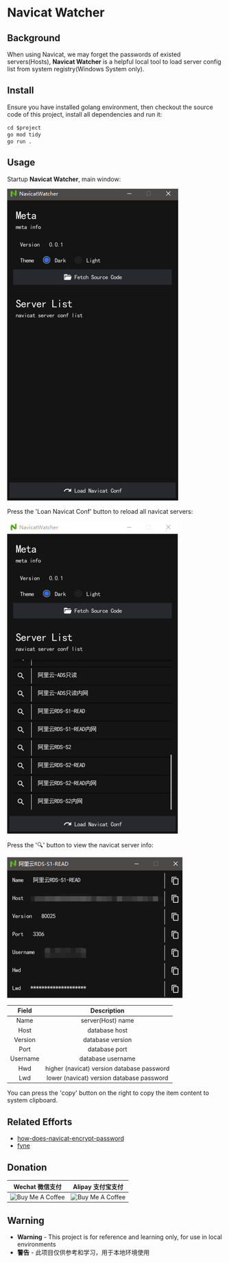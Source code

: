 # Navicat Watcher

## Background

When using Navicat, we may forget the passwords of existed servers(Hosts), **Navicat Watcher** is a helpful local tool to load server config list from system registry(Windows System only).

## Install

Ensure you have installed golang environment, then checkout the source code of this project, install all dependencies and run it: 

```shell
cd $project
go mod tidy
go run .
```

## Usage

Startup **Navicat Watcher**, main window:

![main window](doc/screenshots/main.png)

Press the 'Loan Navicat Conf' button to reload all navicat servers:

![load conf](doc/screenshots/load.png)

Press the '🔍' button to view the navicat server info:

![server info](doc/screenshots/info.png)

|  Field   |                    Description                     |
|:--------:|:--------------------------------------------------:|
|   Name   |                 server(Host) name                  |
|   Host   |                   database host                    |
| Version  |                  database version                  |
|   Port   |                   database port                    |
| Username |                 database username                  |
|   Hwd    |     higher (navicat) version database password     |
|   Lwd    |     lower (navicat) version database password      |

You can press the 'copy' button on the right to copy the item content to system clipboard.

## Related Efforts

- [how-does-navicat-encrypt-password](https://github.com/HyperSine/how-does-navicat-encrypt-password)
- [fyne](https://github.com/fyne-io/fyne)

## Donation

|                                         Wechat 微信支付                                         |                                        Alipay 支付宝支付                                        |
| :---------------------------------------------------------------------------------------------: | :---------------------------------------------------------------------------------------------: |
| <img src="https://static.vlts.cn/pay/wechat-code-400.png" alt="Buy Me A Coffee" width="200"> | <img src="https://static.vlts.cn/pay/square-alipay.png" alt="Buy Me A Coffee" width="200"> |

## Warning

- **Warning** - This project is for reference and learning only, for use in local environments
- **警告** - 此项目仅供参考和学习，用于本地环境使用



